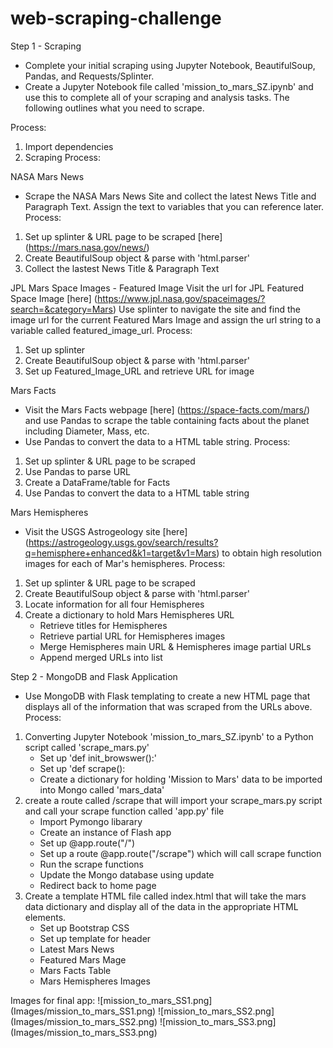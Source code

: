 # web-scraping-challenge

Step 1 - Scraping
* Complete your initial scraping using Jupyter Notebook, BeautifulSoup, Pandas, and Requests/Splinter.
* Create a Jupyter Notebook file called 'mission_to_mars_SZ.ipynb' and use this to complete all of your scraping and analysis tasks. The following outlines what you need to scrape.

Process:
1. Import dependencies
2. Scraping Process:

NASA Mars News
* Scrape the NASA Mars News Site and collect the latest News Title and Paragraph Text. Assign the text to variables that you can reference later.
Process:
1. Set up splinter & URL page to be scraped [here] (https://mars.nasa.gov/news/)
2. Create BeautifulSoup object & parse with 'html.parser'
3. Collect the lastest News Title & Paragraph Text

JPL Mars Space Images - Featured Image
Visit the url for JPL Featured Space Image [here] (https://www.jpl.nasa.gov/spaceimages/?search=&category=Mars)
Use splinter to navigate the site and find the image url for the current Featured Mars Image and assign the url string to a variable called featured_image_url.
Process: 
1. Set up splinter
2. Create BeautifulSoup object & parse with 'html.parser'
3. Set up Featured_Image_URL and retrieve URL for image

Mars Facts
* Visit the Mars Facts webpage [here] (https://space-facts.com/mars/) and use Pandas to scrape the table containing facts about the planet including Diameter, Mass, etc.
* Use Pandas to convert the data to a HTML table string.
Process:
1. Set up splinter & URL page to be scraped
2. Use Pandas to parse URL
3. Create a DataFrame/table for Facts
4. Use Pandas to convert the data to a HTML table string

Mars Hemispheres
* Visit the USGS Astrogeology site [here] (https://astrogeology.usgs.gov/search/results?q=hemisphere+enhanced&k1=target&v1=Mars) to obtain high resolution images for each of Mar's hemispheres.
Process: 
1. Set up splinter & URL page to be scraped
2. Create BeautifulSoup object & parse with 'html.parser'
3. Locate information for all four Hemispheres
4. Create a dictionary to hold Mars Hemispheres URL
    * Retrieve titles for Hemispheres
    * Retrieve partial URL for Hemispheres images
    * Merge Hemispheres main URL & Hemispheres image partial URLs
    * Append merged URLs into list

Step 2 - MongoDB and Flask Application
* Use MongoDB with Flask templating to create a new HTML page that displays all of the information that was scraped from the URLs above.
Process:
1. Converting Jupyter Notebook 'mission_to_mars_SZ.ipynb' to a Python script called 'scrape_mars.py'
    * Set up 'def init_browswer():'
    * Set up 'def scrape():
    * Create a dictionary for holding 'Mission to Mars' data to be imported into Mongo called 'mars_data'
2. create a route called /scrape that will import your scrape_mars.py script and call your scrape function called 'app.py' file
    * Import Pymongo libarary
    * Create an instance of Flash app
    * Set up @app.route("/")
    * Set up a route @app.route("/scrape") which will call scrape function
    * Run the scrape functions 
    * Update the Mongo database using update
    * Redirect back to home page
3. Create a template HTML file called index.html that will take the mars data dictionary and display all of the data in the appropriate HTML elements. 
    * Set up Bootstrap CSS
    * Set up template for header
    * Latest Mars News
    * Featured Mars Mage
    * Mars Facts Table
    * Mars Hemispheres Images

Images for final app:
![mission_to_mars_SS1.png] (Images/mission_to_mars_SS1.png)
![mission_to_mars_SS2.png] (Images/mission_to_mars_SS2.png)
![mission_to_mars_SS3.png] (Images/mission_to_mars_SS3.png)